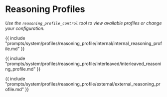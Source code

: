 # Reasoning Profiles

*Use the `reasoning_profile_control` tool to view available profiles or change your configuration.*

{{ include "prompts/system/profiles/reasoning_profile/internal/internal_reasoning_profile.md" }}

{{ include "prompts/system/profiles/reasoning_profile/interleaved/interleaved_reasoning_profile.md" }}

{{ include "prompts/system/profiles/reasoning_profile/external/external_reasoning_profile.md" }}
